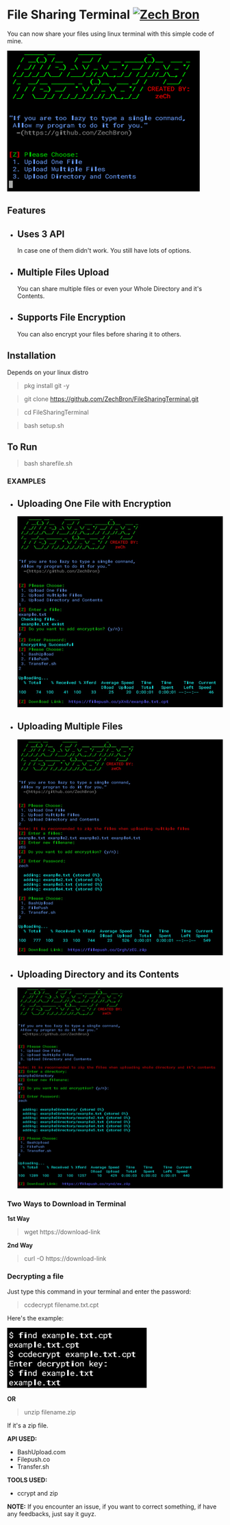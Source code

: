 # File Sharing Terminal [![Zech Bron](https://img.shields.io/badge/author-Zech-blue.svg)](https://github.com/ZechBron)

You can now share your files using linux terminal with this simple code of mine.

![File Sharing Terminal](https://github.com/ZechBron/FileSharingTerminal/blob/FileSharingTerminal-images/FileSharingTerminal-By-zeCh.png)


## Features
- Uses 3 API
   -
   In case one of them didn't work. You still have lots of options.
- Multiple Files Upload
   -
   You can share multiple files or even your Whole Directory and it's Contents.
- Supports File Encryption
   -
   You can also encrypt your files before sharing it to others.


## Installation
Depends on your linux distro
> pkg install git -y

> git clone https://github.com/ZechBron/FileSharingTerminal.git

> cd FileSharingTerminal

> bash setup.sh


## To Run
> bash sharefile.sh


### EXAMPLES
- Uploading One File with Encryption
   -
   ![Example of Uploading One File w/ Encryption](https://github.com/ZechBron/FileSharingTerminal/blob/FileSharingTerminal-images/Upload-One-File-with-Encryption.jpg)
- Uploading Multiple Files
   -
   ![Example of Multiple Files Uploads](https://github.com/ZechBron/FileSharingTerminal/blob/FileSharingTerminal-images/Multiple-File-Uploads.jpg)
- Uploading Directory and its Contents
   -
   ![Example of Uploading Directory and its Contents](https://github.com/ZechBron/FileSharingTerminal/blob/FileSharingTerminal-images/Directory-and-Contents.jpg)


### Two Ways to Download in Terminal
__1st Way__
> wget https://download-link

__2nd Way__
> curl -O https://download-link


### Decrypting a file
Just type this command in your terminal and enter the password:
> ccdecrypt filename.txt.cpt

Here's the example:

![Decrypting A File](https://github.com/ZechBron/FileSharingTerminal/blob/FileSharingTerminal-images/Decrypting-File.png)

__OR__

> unzip filename.zip

If it's a zip file.


__API USED:__
- BashUpload.com
- Filepush.co
- Transfer.sh


__TOOLS USED:__
- ccrypt and zip


__NOTE:__
If you encounter an issue, if you want to correct something, if have any feedbacks, just say it guyz. 
